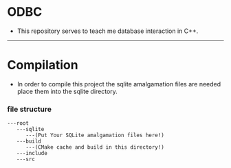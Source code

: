 # ODBC
- This repository serves to teach me database interaction in C++.
---
# Compilation
- In order to compile this project the sqlite amalgamation files are needed place them into the sqlite directory.
### file structure
```
---root
   ---sqlite
      ---(Put Your SQLite amalgamation files here!)
   ---build
      ---(CMake cache and build in this directory!)
   ---include
   ---src
```
